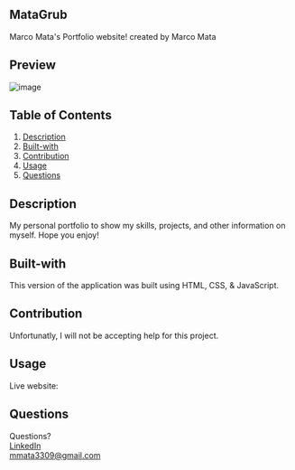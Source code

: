 ## MataGrub
Marco Mata's Portfolio website!
created by Marco Mata

## Preview
![image](https://github.com/itsmarcotime/mataGrubPortfolio2.0/assets/101440634/5b695428-a9ce-4b84-bad1-36d2023703c5)

## Table of Contents
1. [Description](#description)
2. [Built-with](#built-with)
3. [Contribution](#contribution)
4. [Usage](#usage)
5. [Questions](#questions)

## Description
My personal portfolio to show my skills, projects, and other information on myself. Hope you enjoy!

## Built-with
This version of the application was built using HTML, CSS, & JavaScript.

## Contribution
Unfortunatly, I will not be accepting help for this project.

## Usage
Live website: 

## Questions
Questions? <br /> 
<a href="https://www.linkedin.com/in/marco-mata-8165bb175/">LinkedIn</a><br />
mmata3309@gmail.com
